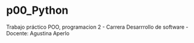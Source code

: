 # p00_Python
Trabajo práctico POO, programacion 2 - Carrera Desarrrollo de software - Docente: Agustina Aperlo
